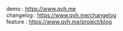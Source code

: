demo : https://www.qyh.me  
changelog : https://www.qyh.me/changelog  
feature : https://www.qyh.me/project/blog  
